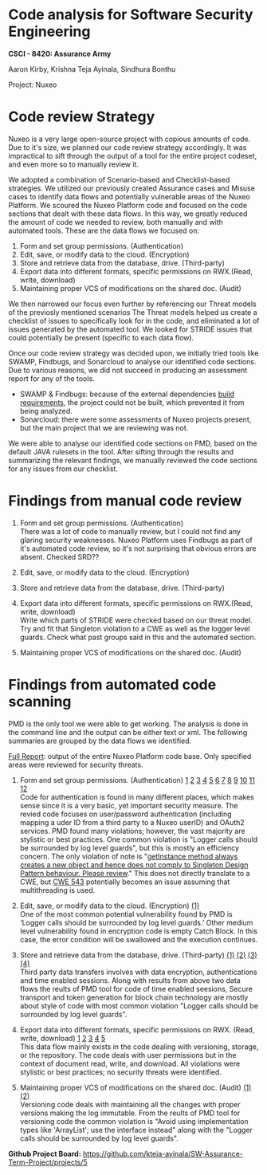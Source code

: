 # Code analysis for Software Security Engineering
**CSCI - 8420:  Assurance Army**

Aaron Kirby, Krishna Teja Ayinala, Sindhura Bonthu   </br>

Project: Nuxeo

# Code review Strategy
Nuxeo is a very large open-source project with copious amounts of code. Due to it's size, we planned our code review strategy accordingly. It was impractical to sift through the output of a tool for the entire project codeset, and even more so to manually review it.

We adopted a combination of Scenario-based and Checklist-based strategies. We utilized our previously created Assurance cases and Misuse cases to identify data flows and potentially vulnerable areas of the Nuxeo Platform. We scoured the Nuxeo Platform code and focused on the code sections that dealt with these data flows. In this way, we greatly reduced the amount of code we needed to review, both manually and with automated tools. These are the data flows we focused on:

1) Form and set group permissions. (Authentication)
2) Edit, save, or modify data to the cloud. (Encryption) 
3) Store and retrieve data from the database, drive. (Third-party)
4) Export data into different formats, specific permissions on RWX.(Read, write, download)
5) Maintaining proper VCS of modifications on the shared doc. (Audit)

We then narrowed our focus even further by referencing our Threat models of the previosly mentioned scenarios The Threat models helped us create a checklist of issues to specifically look for in the code, and eliminated a lot of issues generated by the automated tool. We looked for STRIDE issues that could potentially be present (specific to each data flow).

Once our code review strategy was decided upon, we initially tried tools like SWAMP, Findbugs, and Sonarcloud to analyse our identified code sections. Due to various reasons, we did not succeed in producing an assessment report for any of the tools.

- SWAMP & Findbugs: because of the external dependencies [build requirements](https://github.com/nuxeo/nuxeo#building), the project could not be built, which prevented it from being analyzed.
- Sonarcloud: there were some assessments of Nuxeo projects present, but the main project that we are reviewing was not.

We were able to analyse our identified code sections on PMD,  based on the default JAVA rulesets in the tool. After sifting through the results and summarizing the relevant findings, we manually reviewed the code sections for any issues from our checklist.

# Findings from manual code review

1) Form and set group permissions. (Authentication) </br>
There was a lot of code to manually review, but I could not find any glaring security weaknesses. Nuxeo Platform uses Findbugs as part of it's automated code review, so it's not surprising that obvious errors are absent. Checked SRD??

2) Edit, save, or modify data to the cloud. (Encryption)


3) Store and retrieve data from the database, drive. (Third-party)


4) Export data into different formats, specific permissions on RWX.(Read, write, download) </br>
Write which parts of STRIDE were checked based on our threat model. Try and fit that Singleton violation to a CWE as well as the logger level guards. Check what past groups said in this and the automated section.


5) Maintaining proper VCS of modifications on the shared doc. (Audit)


# Findings from automated code scanning
PMD is the only tool we were able to get working. The analysis is done in the command line and the output can be either text or xml. The following summaries are grouped by the data flows we identified.

[Full Report](https://github.com/kteja-ayinala/SW-Assurance-Term-Project/blob/master/Codereview%20reference%20links/Full-Report-nuxeo.xml): output of the entire Nuxeo Platform code base. Only specified areas were reviewed for security threats.

1) Form and set group permissions. (Authentication) [1](https://github.com/kteja-ayinala/SW-Assurance-Term-Project/blob/master/code%20review%20doc/DF1-1.xml) [2](https://github.com/kteja-ayinala/SW-Assurance-Term-Project/blob/master/code%20review%20doc/DF1-2.xml) [3](https://github.com/kteja-ayinala/SW-Assurance-Term-Project/blob/master/code%20review%20doc/DF1-3.xml) [4](https://github.com/kteja-ayinala/SW-Assurance-Term-Project/blob/master/code%20review%20doc/DF1-4.xml) [5](https://github.com/kteja-ayinala/SW-Assurance-Term-Project/blob/master/code%20review%20doc/DF1-5.xml) [6](https://github.com/kteja-ayinala/SW-Assurance-Term-Project/blob/master/code%20review%20doc/DF1-6.xml) [7](https://github.com/kteja-ayinala/SW-Assurance-Term-Project/blob/master/code%20review%20doc/DF1-7.xml) [8](https://github.com/kteja-ayinala/SW-Assurance-Term-Project/blob/master/code%20review%20doc/DF1-8.xml) [9](https://github.com/kteja-ayinala/SW-Assurance-Term-Project/blob/master/code%20review%20doc/DF1-9.xml) [10](https://github.com/kteja-ayinala/SW-Assurance-Term-Project/blob/master/code%20review%20doc/DF1-10.xml) [11](https://github.com/kteja-ayinala/SW-Assurance-Term-Project/blob/master/code%20review%20doc/DF1-11.xml) [12](https://github.com/kteja-ayinala/SW-Assurance-Term-Project/blob/master/code%20review%20doc/DF1-12.xml) </br>
Code for authentication is found in many different places, which makes sense since it is a very basic, yet important security measure. The revied code focuses on user/password authentication (including mapping a uder ID from a third party to a Nuxeo userID) and OAuth2 services. PMD found many violations; however, the vast majority are stylistic or best practices. One common violation is "Logger calls should be surrounded by log level guards", but this is mostly an efficiency concern. The only violation of note is "[getInstance method always creates a new object and hence does not comply to Singleton Design Pattern behaviour. Please review](https://github.com/kteja-ayinala/SW-Assurance-Term-Project/blob/master/code%20review%20doc/DF1-7.xml)." This does not directly translate to a CWE, but [CWE 543](https://cwe.mitre.org/data/definitions/543.html) potentially becomes an issue assuming that multithreading is used.


2) Edit, save, or modify data to the cloud. (Encryption) [(1)](https://github.com/kteja-ayinala/SW-Assurance-Term-Project/commit/0b0c5c30cfd994c77183b6d34075c9c7717fbebe) <br>
One of the most common potential vulnerability found by PMD is ‘Logger calls should be surrounded by log level guards.’ Other medium level vulnerability found in encryption code is empty Catch Block. In this case, the error condition will be swallowed and the execution continues. 


3) Store and retrieve data from the database, drive. (Third-party)  [(1)](https://github.com/kteja-ayinala/SW-Assurance-Term-Project/blob/master/code%20review%20doc/TP-1.xml) [(2)](https://github.com/kteja-ayinala/SW-Assurance-Term-Project/blob/master/code%20review%20doc/TP-2.xml) [(3)](https://github.com/kteja-ayinala/SW-Assurance-Term-Project/blob/master/code%20review%20doc/TP-3.xml) [(4)](https://github.com/kteja-ayinala/SW-Assurance-Term-Project/blob/master/code%20review%20doc/TP-4.xml) <br>
Third party data transfers involves with data encryption, authentications and time enabled sessions. Along with results from above two data flows the reults of PMD tool for code of time enabled seesions, Secure transport and token generation for block chain technology are mostly about style of code with most common violation "Logger calls should be surrounded by log level guards".


4) Export data into different formats, specific permissions on RWX. (Read, write, download) [1](https://github.com/kteja-ayinala/SW-Assurance-Term-Project/blob/master/code%20review%20doc/DF4-1.xml) [2](https://github.com/kteja-ayinala/SW-Assurance-Term-Project/blob/master/code%20review%20doc/DF4-2.xml) [3](https://github.com/kteja-ayinala/SW-Assurance-Term-Project/blob/master/code%20review%20doc/DF4-3.xml) [4](https://github.com/kteja-ayinala/SW-Assurance-Term-Project/blob/master/code%20review%20doc/DF4-4.xml) [5](https://github.com/kteja-ayinala/SW-Assurance-Term-Project/blob/master/code%20review%20doc/DF4-5.xml) </br>
This data flow mainly exists in the code dealing with versioning, storage, or the repository. The code deals with user permissions but in the context of document read, write, and download. All violations were stylistic or best practices; no security threats were identified.


5) Maintaining proper VCS of modifications on the shared doc. (Audit) [(1)](https://github.com/kteja-ayinala/SW-Assurance-Term-Project/blob/master/code%20review%20doc/Versioning.xml)  [(2)](https://github.com/kteja-ayinala/SW-Assurance-Term-Project/blob/master/code%20review%20doc/V-1.xml) <br>
Versioning code  deals with maintaining all the changes with proper versions making the log immutable. From the reults of PMD tool for versioning code the common violation is "Avoid using implementation types like 'ArrayList'; use the interface instead" along with the "Logger calls should be surrounded by log level guards".


**Github Project Board:** https://github.com/kteja-ayinala/SW-Assurance-Term-Project/projects/5
